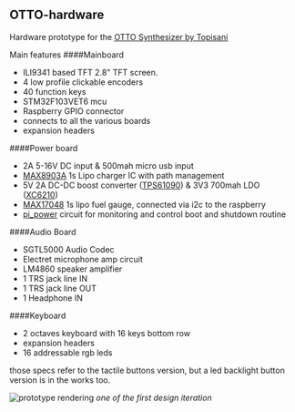 ## OTTO-hardware
Hardware prototype for the [OTTO Synthesizer by Topisani](https://github.com/topisani/OTTO "OTTO Synthesizer by Topisani")


Main features
####Mainboard
- ILI9341 based TFT 2.8" TFT screen.
- 4 low profile clickable encoders
- 40 function keys
- STM32F103VET6 mcu
- Raspberry GPIO connector
- connects to all the various boards
- expansion headers

####Power board
- 2A 5-16V DC input & 500mah micro usb input
- [MAX8903A](https://datasheets.maximintegrated.com/en/ds/MAX8903-MAX8903Y.pdf "MAX8903A") 1s Lipo charger IC with path management
- 5V 2A DC-DC boost converter ([TPS61090](http://www.ti.com/lit/ds/symlink/tps61090.pdf "TPS61090")) & 3V3 700mah LDO ([XC6210](https://www.torexsemi.com/file/xc6210/XC6210.pdf "XC6210"))
- [MAX17048](https://datasheets.maximintegrated.com/en/ds/MAX17048-MAX17049.pdf "MAX17048") 1s lipo fuel gauge, connected via i2c to the raspberry
- [pi_power](https://github.com/craic/pi_power "pi_power") circuit for monitoring and control boot and shutdown routine

####Audio Board
- SGTL5000 Audio Codec
- Electret microphone amp circuit
- LM4860 speaker amplifier
- 1 TRS jack line IN
- 1 TRS jack line OUT
- 1 Headphone IN

####Keyboard
- 2 octaves keyboard with 16 keys bottom row
- expansion headers
- 16 addressable rgb leds

those specs refer to the tactile buttons version, but a led backlight button version is in the works too.

![prototype rendering](https://raw.githubusercontent.com/cester-ino/OTTO-hardware/master/images/OTTOtac0_1.png)
*one of the first design iteration*

